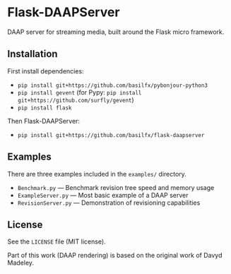 # Flask-DAAPServer
DAAP server for streaming media, built around the Flask micro framework.

## Installation
First install dependencies:
* `pip install git+https://github.com/basilfx/pybonjour-python3`
* `pip install gevent` (for Pypy: `pip install git+https://github.com/surfly/gevent`)
* `pip install flask`

Then Flask-DAAPServer:
* `pip install git+https://github.com/basilfx/flask-daapserver`

## Examples
There are three examples included in the `examples/` directory.

* `Benchmark.py` &mdash; Benchmark revision tree speed and memory usage
* `ExampleServer.py` &mdash; Most basic example of a DAAP server
* `RevisionServer.py` &mdash; Demonstration of revisioning capabilities

## License
See the `LICENSE` file (MIT license).

Part of this work (DAAP rendering) is based on the original work of Davyd Madeley.